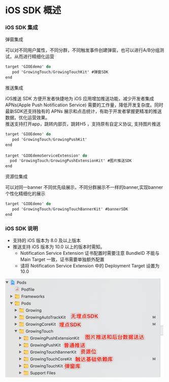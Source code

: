 # iOS SDK 概述

### iOS SDK 集成 <a id="ios-sdk_1"></a>

弹窗集成

可以对不同用户属性，不同分群，不同触发事件创建弹窗，也可以进行A/B分组测试，从而进行精细化运营

```objectivec
target 'GIOEdemo' do
   pod 'GrowingTouch/GrowingTouchKit' #弹窗SDK
end
```

推送集成

 iOS推送 SDK 方便开发者快捷地为 iOS 应用增加推送功能，减少开发者集成 APNs\(Apple Push Notification Service\) 需要的工作量，降低开发复杂度。同时最新SDK还支持独有的 APNs 展示和点击统计，有助于开发者掌握更精准的推送数据，优化运营效果。  
推送支持打开app，跳转内部页，跳转H5 ，支持原有自定义协议, 支持图片推送

```objectivec
target 'GIOEdemo' do
   pod 'GrowingTouch/GrowingPushKit'
end

target 'GIOEdemoServiceExtension' do
  pod 'GrowingTouch/GrowingPushExtensionKit' #图片推送SDK
end
```

资源位集成

可以对同一banner 不同优先级展示，不同分群展示不一样的banner,实现banner个性化精细化的展示

```objectivec
target 'GIOEdemo' do
   pod 'GrowingTouch/GrowingTouchBannerKit' #bannerSDK
end
```

### iOS SDK 说明 <a id="ios-sdk_2"></a>

* 支持的 iOS 版本为 8.0 及以上版本
* 推送支持 iOS 版本为 10.0 以上的版本时需知。
  * Notification Service Extension 证书配置时需要注意 BundleID 不能与 Main Target 一致，证书需要单独额外配置
  * 请将 Notification Service Extension 中的 Deployment Target 设置为 10.0

![](../../../.gitbook/assets/image%20%28252%29.png)

